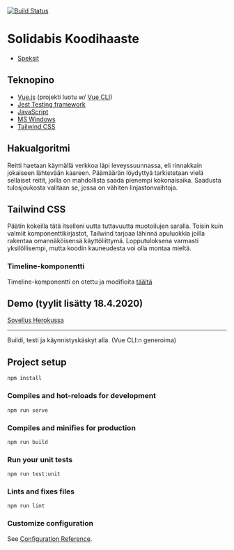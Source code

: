[![Build Status](https://travis-ci.org/enderi/feikkiopas.svg?branch=master)](https://travis-ci.org/enderi/feikkiopas)

# Solidabis Koodihaaste
- [Speksit](https://koodihaaste.solidabis.com/)
## Teknopino
- [Vue.js](https://vuejs.org/) (projekti luotu w/ [Vue CLI](https://cli.vuejs.org/))
- [Jest Testing framework](https://jestjs.io/)
- [JavaScript](https://en.wikipedia.org/wiki/JavaScript)
- [MS Windows](https://en.wikipedia.org/wiki/Microsoft_Windows)
- [Tailwind CSS](https://tailwindcss.com/)

## Hakualgoritmi
Reitti haetaan käymällä verkkoa läpi leveyssuunnassa, eli rinnakkain jokaiseen lähtevään kaareen. Päämäärän löydyttyä tarkistetaan vielä sellaiset reitit, joilla on mahdollista saada pienempi kokonaisaika. Saadusta tulosjoukosta valitaan se, jossa on vähiten linjastonvaihtoja.


## Tailwind CSS
Päätin kokeilla tätä itselleni uutta tuttavuutta muotoilujen saralla. Toisin kuin valmiit komponenttikirjastot, Tailwind tarjoaa lähinnä apuluokkia joilla rakentaa omannäköisensä käyttöliittymä. Lopputuloksena varmasti yksilöllisempi, mutta koodin kauneudesta voi olla montaa mieltä.

### Timeline-komponentti
Timeline-komponentti on otettu ja modifioita [täältä](https://vuejsexamples.com/a-simple-timeline-panel/)

## Demo (tyylit lisätty 18.4.2020)
[Sovellus Herokussa](https://obscure-dusk-26966.herokuapp.com/)

---
Buildi, testi ja käynnistyskäskyt alla. (Vue CLI:n generoima)
## Project setup
```
npm install
```

### Compiles and hot-reloads for development
```
npm run serve
```

### Compiles and minifies for production
```
npm run build
```

### Run your unit tests
```
npm run test:unit
```

### Lints and fixes files
```
npm run lint
```

### Customize configuration
See [Configuration Reference](https://cli.vuejs.org/config/).
